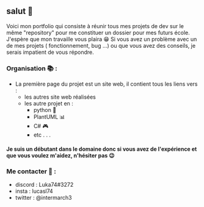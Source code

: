 ## salut 👋
Voici mon portfolio qui consiste à réunir tous mes projets de dev sur le même "repository" pour me constituer un dossier pour mes futurs école.
J'espère que mon travaille vous plaira 😁 
Si vous avez un problème avec un de mes projets ( fonctionnement, bug ...) ou que vous avez des conseils, je serais impatient de vous répondre.

### Organisation 📚 :
* La première page du projet est un site web, il contient tous les liens vers :
  * les autres site web réalisées
  * les autre projet en :
    * python 🐍
    * PlantUML 📊
    * C# 🎮
    * etc . . .

#### Je suis un débutant dans le domaine donc si vous avez de l'expérience et que vous voulez m'aidez, n'hésiter pas 😉
### Me contacter 📧 : 
* discord : Luka74#3272
* insta : lucasl74
* twitter : @intermarch3
